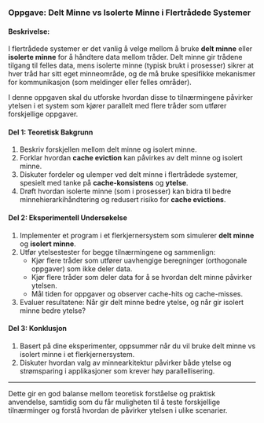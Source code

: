 ### Oppgave: Delt Minne vs Isolerte Minne i Flertrådede Systemer

#### Beskrivelse:
I flertrådede systemer er det vanlig å velge mellom å bruke **delt minne** eller **isolerte minne** for å håndtere data mellom tråder. Delt minne gir trådene tilgang til felles data, mens isolerte minne (typisk brukt i prosesser) sikrer at hver tråd har sitt eget minneområde, og de må bruke spesifikke mekanismer for kommunikasjon (som meldinger eller felles områder).

I denne oppgaven skal du utforske hvordan disse to tilnærmingene påvirker ytelsen i et system som kjører parallelt med flere tråder som utfører forskjellige oppgaver.

#### Del 1: Teoretisk Bakgrunn
1. Beskriv forskjellen mellom delt minne og isolert minne.
2. Forklar hvordan **cache eviction** kan påvirkes av delt minne og isolert minne.
3. Diskuter fordeler og ulemper ved delt minne i flertrådede systemer, spesielt med tanke på **cache-konsistens** og **ytelse**.
4. Drøft hvordan isolerte minne (som i prosesser) kan bidra til bedre minnehierarkihåndtering og redusert risiko for **cache evictions**.

#### Del 2: Eksperimentell Undersøkelse
1. Implementer et program i et flerkjernersystem som simulerer **delt minne** og **isolert minne**.
2. Utfør ytelsestester for begge tilnærmingene og sammenlign:
   - Kjør flere tråder som utfører uavhengige beregninger (orthogonale oppgaver) som ikke deler data.
   - Kjør flere tråder som deler data for å se hvordan delt minne påvirker ytelsen.
   - Mål tiden for oppgaver og observer cache-hits og cache-misses.
3. Evaluer resultatene: Når gir delt minne bedre ytelse, og når gir isolert minne bedre ytelse?

#### Del 3: Konklusjon
1. Basert på dine eksperimenter, oppsummer når du vil bruke delt minne vs isolert minne i et flerkjernersystem.
2. Diskuter hvordan valg av minnearkitektur påvirker både ytelse og strømsparing i applikasjoner som krever høy parallellisering.

---

Dette gir en god balanse mellom teoretisk forståelse og praktisk anvendelse, samtidig som du får muligheten til å teste forskjellige tilnærminger og forstå hvordan de påvirker ytelsen i ulike scenarier.